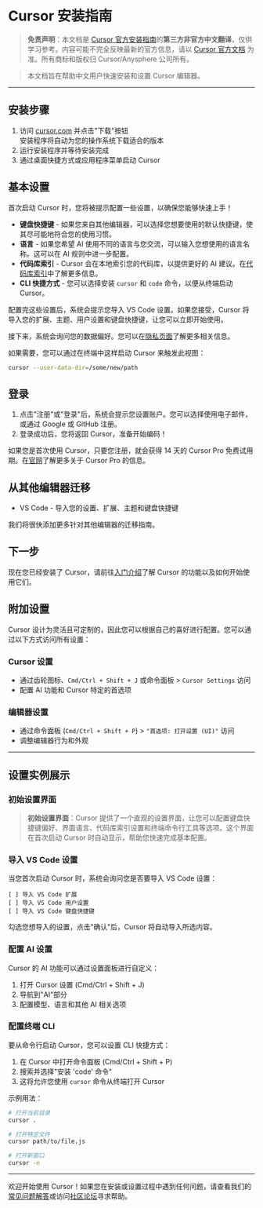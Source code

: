 # Cursor 安装指南

> **免责声明**：本文档是 [Cursor 官方安装指南](https://docs.cursor.com/get-started/installation)的**第三方非官方中文翻译**，仅供学习参考。内容可能不完全反映最新的官方信息，请以 [Cursor 官方文档](https://docs.cursor.com) 为准。所有商标和版权归 Cursor/Anysphere 公司所有。

> 本文档旨在帮助中文用户快速安装和设置 Cursor 编辑器。

---

## 安装步骤

1. 访问 [cursor.com](https://www.cursor.com) 并点击"下载"按钮  
   安装程序将自动为您的操作系统下载适合的版本
2. 运行安装程序并等待安装完成
3. 通过桌面快捷方式或应用程序菜单启动 Cursor

## 基本设置

首次启动 Cursor 时，您将被提示配置一些设置，以确保您能够快速上手！

* **键盘快捷键** - 如果您来自其他编辑器，可以选择您想要使用的默认快捷键，使其尽可能地符合您的使用习惯。
* **语言** - 如果您希望 AI 使用不同的语言与您交流，可以输入您想使用的语言名称。这可以在 AI 规则中进一步配置。
* **代码库索引** - Cursor 会在本地索引您的代码库，以提供更好的 AI 建议。在[代码库索引](/ai/cursor/codebase-indexing)中了解更多信息。
* **CLI 快捷方式** - 您可以选择安装 `cursor` 和 `code` 命令，以便从终端启动 Cursor。

配置完这些设置后，系统会提示您导入 VS Code 设置。如果您接受，Cursor 将导入您的扩展、主题、用户设置和键盘快捷键，让您可以立即开始使用。

接下来，系统会询问您的数据偏好。您可以在[隐私页面](https://cursor.com/privacy)了解更多相关信息。

如果需要，您可以通过在终端中这样启动 Cursor 来触发此视图：

```sh
cursor --user-data-dir=/some/new/path
```

## 登录

1. 点击"注册"或"登录"后，系统会提示您设置账户。您可以选择使用电子邮件，或通过 Google 或 GitHub 注册。
2. 登录成功后，您将返回 Cursor，准备开始编码！

如果您是首次使用 Cursor，只要您注册，就会获得 14 天的 Cursor Pro 免费试用期。在[官网](https://www.cursor.com)了解更多关于 Cursor Pro 的信息。

## 从其他编辑器迁移

* VS Code - 导入您的设置、扩展、主题和键盘快捷键

我们将很快添加更多针对其他编辑器的迁移指南。

## 下一步

现在您已经安装了 Cursor，请前往[入门介绍](/ai/cursor/introduction)了解 Cursor 的功能以及如何开始使用它们。

## 附加设置

Cursor 设计为灵活且可定制的，因此您可以根据自己的喜好进行配置。您可以通过以下方式访问所有设置：

### Cursor 设置

* 通过齿轮图标、`Cmd/Ctrl + Shift + J` 或命令面板 > `Cursor Settings` 访问
* 配置 AI 功能和 Cursor 特定的首选项

### 编辑器设置

* 通过命令面板 (`Cmd/Ctrl + Shift + P`) > `"首选项: 打开设置 (UI)"` 访问
* 调整编辑器行为和外观

---

## 设置实例展示

### 初始设置界面

> **初始设置界面**：Cursor 提供了一个直观的设置界面，让您可以配置键盘快捷键偏好、界面语言、代码库索引设置和终端命令行工具等选项。这个界面在首次启动 Cursor 时自动显示，帮助您快速完成基本配置。

### 导入 VS Code 设置

当您首次启动 Cursor 时，系统会询问您是否要导入 VS Code 设置：

```
[ ] 导入 VS Code 扩展
[ ] 导入 VS Code 用户设置
[ ] 导入 VS Code 键盘快捷键
```

勾选您想导入的设置，点击"确认"后，Cursor 将自动导入所选内容。

### 配置 AI 设置

Cursor 的 AI 功能可以通过设置面板进行自定义：

1. 打开 Cursor 设置 (Cmd/Ctrl + Shift + J)
2. 导航到"AI"部分
3. 配置模型、语言和其他 AI 相关选项

### 配置终端 CLI

要从命令行启动 Cursor，您可以设置 CLI 快捷方式：

1. 在 Cursor 中打开命令面板 (Cmd/Ctrl + Shift + P)
2. 搜索并选择"安装 'code' 命令"
3. 这将允许您使用 `cursor` 命令从终端打开 Cursor

示例用法：
```bash
# 打开当前目录
cursor .

# 打开特定文件
cursor path/to/file.js

# 打开新窗口
cursor -n
```

---

欢迎开始使用 Cursor！如果您在安装或设置过程中遇到任何问题，请查看我们的[常见问题解答](/ai/cursor/faq)或访问[社区论坛](https://forum.cursor.com)寻求帮助。 

